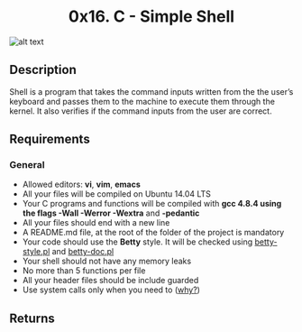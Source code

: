 <h1 align="center"> 0x16. C - Simple Shell </h1>

![alt text](https://s3.amazonaws.com/intranet-projects-files/holbertonschool-low_level_programming/235/shell.jpeg)

## Description

Shell is a program that takes the command inputs written from the the user’s keyboard and passes them to the machine to execute them through the kernel. It also verifies if the command inputs from the user are correct.


## Requirements

### General

+ Allowed editors: **vi**, **vim**, **emacs**
+ All your files will be compiled on Ubuntu 14.04 LTS
+ Your C programs and functions will be compiled with **gcc 4.8.4 using the flags -Wall -Werror -Wextra** and **-pedantic**
+ All your files should end with a new line
+ A README.md file, at the root of the folder of the project is mandatory
+ Your code should use the **Betty** style. It will be checked using [betty-style.pl](https://github.com/holbertonschool/Betty/blob/master/betty-style.pl) and [betty-doc.pl](https://github.com/holbertonschool/Betty/blob/master/betty-doc.pl)
+ Your shell should not have any memory leaks
+ No more than 5 functions per file
+ All your header files should be include guarded
+ Use system calls only when you need to ([why?]())

## Returns



